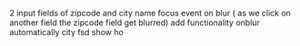 2 input fields of zipcode and city name
focus event
on blur ( as we click on another field the zipcode field get blurred) 
add functionality onblur automatically city fsd show ho
